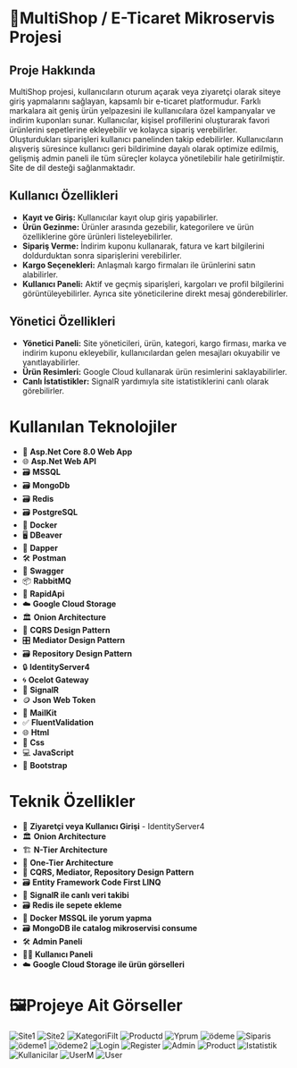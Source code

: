 # 🛒MultiShop / E-Ticaret Mikroservis Projesi
## Proje Hakkında
MultiShop projesi, kullanıcıların oturum açarak veya ziyaretçi olarak siteye giriş yapmalarını sağlayan, kapsamlı bir e-ticaret platformudur. Farklı markalara ait geniş ürün yelpazesini ile kullanıcılara özel kampanyalar ve indirim kuponları sunar. Kullanıcılar, kişisel profillerini oluşturarak favori ürünlerini sepetlerine ekleyebilir ve kolayca sipariş verebilirler. Oluşturdukları siparişleri kullanıcı panelinden takip edebilirler. Kullanıcıların alışveriş süresince kullanıcı geri bildirimine dayalı olarak optimize edilmiş, gelişmiş admin paneli ile tüm süreçler kolayca yönetilebilir hale getirilmiştir. Site de dil desteği sağlanmaktadır.

<h2>Kullanıcı Özellikleri</h2>
<ul>
    <li><strong>Kayıt ve Giriş:</strong> Kullanıcılar kayıt olup giriş yapabilirler.</li>
    <li><strong>Ürün Gezinme:</strong> Ürünler arasında gezebilir, kategorilere ve ürün özelliklerine göre ürünleri listeleyebilirler.</li>
    <li><strong>Sipariş Verme:</strong> İndirim kuponu kullanarak, fatura ve kart bilgilerini doldurduktan sonra siparişlerini verebilirler.</li>
    <li><strong>Kargo Seçenekleri:</strong> Anlaşmalı kargo firmaları ile ürünlerini satın alabilirler.</li>
    <li><strong>Kullanıcı Paneli:</strong> Aktif ve geçmiş siparişleri, kargoları ve profil bilgilerini görüntüleyebilirler. Ayrıca site yöneticilerine direkt mesaj gönderebilirler.</li>
</ul>

<h2>Yönetici Özellikleri</h2>
<ul>
    <li><strong>Yönetici Paneli:</strong> Site yöneticileri, ürün, kategori, kargo firması, marka ve indirim kuponu ekleyebilir, kullanıcılardan gelen mesajları okuyabilir ve yanıtlayabilirler.</li>
    <li><strong>Ürün Resimleri:</strong> Google Cloud kullanarak ürün resimlerini saklayabilirler.</li>
    <li><strong>Canlı İstatistikler:</strong> SignalR yardımıyla site istatistiklerini canlı olarak görebilirler.</li>
</ul>

# Kullanılan Teknolojiler
- 🤖 **Asp.Net Core 8.0 Web App**
- 🌐 **Asp.Net Web API**
- 🗃️ **MSSQL**
- 🗃️ **MongoDb**
- 🗃️ **Redis**
- 🗃️ **PostgreSQL**
- 🐳 **Docker**
- 🖥️ **DBeaver**
- 💾 **Dapper**
- 🛠️ **Postman**
- 📝 **Swagger**
- 📦 **RabbitMQ**
- 🚀 **RapidApi**
- ☁️ **Google Cloud Storage**
- 🏛️ **Onion Architecture**
- 📜 **CQRS Design Pattern**
- 🎛️ **Mediator Design Pattern**
- 🗃️ **Repository Design Pattern**
- 🔒 **IdentityServer4**
- 🌀 **Ocelot Gateway**
- 🔄 **SignalR**
- 🪙 **Json Web Token**
- 📧 **MailKit**
- ✅ **FluentValidation**
- 🌐 **Html**
- 🎨 **Css**
- 💻 **JavaScript**
- 🧩 **Bootstrap**

# Teknik Özellikler
- 🔐 **Ziyaretçi veya Kullanıcı Girişi** - IdentityServer4
- 🏛️ **Onion Architecture**
- 🏗️ **N-Tier Architecture**
- 🏢 **One-Tier Architecture**
- 📜 **CQRS, Mediator, Repository Design Pattern**
- 🗃️ **Entity Framework Code First LINQ**
- 🔄 **SignalR ile canlı veri takibi**
- 🗃️ **Redis ile sepete ekleme**
- 🐳 **Docker MSSQL ile yorum yapma**
- 🗃️ **MongoDB ile catalog mikroservisi consume**
- 🛠️ **Admin Paneli**
- 🧑‍💻 **Kullanıcı Paneli**
- ☁️ **Google Cloud Storage ile ürün görselleri**

# 🖼️Projeye Ait Görseller
![Site1](https://github.com/user-attachments/assets/bacf2fbc-4389-4685-b0dd-3171042e2ca3) 
![Site2](https://github.com/user-attachments/assets/7be5990d-325c-4e06-b115-ee2546af3770)
![KategoriFilt](https://github.com/user-attachments/assets/4b7a2459-f9f3-4a68-a1c7-238e34daf64b)
![Productd](https://github.com/user-attachments/assets/070777b5-b32f-4914-a64d-3aefb846e0b1)
![Yprum](https://github.com/user-attachments/assets/fea3930f-6445-4092-9f77-3831d7b1aa11)
![ödeme](https://github.com/user-attachments/assets/18cbd78f-d93a-48dc-9123-92ca0673fd00)
![Siparis](https://github.com/user-attachments/assets/f512a4d1-a544-4af7-b14d-8d9682d3aaea)
![ödeme1](https://github.com/user-attachments/assets/e8f353d1-aa9a-40a2-96f1-0a6b05f8bd9e)
![ödeme2](https://github.com/user-attachments/assets/d4609770-2964-4d44-b7b6-b9b8727f00a9)
![Login](https://github.com/user-attachments/assets/dfeee147-07c5-4857-8382-53cf72526d3d)
![Register](https://github.com/user-attachments/assets/6ba1382e-0731-41a2-a6f0-db1e03612dc6)
![Admin](https://github.com/user-attachments/assets/055e5da4-ad51-4fb2-bee3-5d1e68ba0de5)
![Product](https://github.com/user-attachments/assets/360aaace-f0e7-43e1-a34a-105959a66fcb)
![Istatistik](https://github.com/user-attachments/assets/0fc4bed1-39aa-4d8d-b05a-4341f411ca55)
![Kullanicilar](https://github.com/user-attachments/assets/1b6f3dc1-48d5-4c4d-80e7-7598e9fb2bdc)
![UserM](https://github.com/user-attachments/assets/356fcbd9-63fa-421e-97ac-c0d279c30ebe)
![User](https://github.com/user-attachments/assets/cdbece73-48ea-4f2d-9ad4-da328e4550f1)

